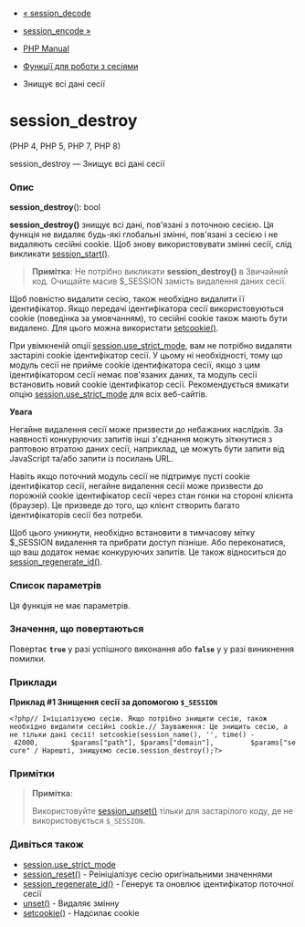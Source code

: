 - [« session_decode](function.session-decode.md)
- [session_encode »](function.session-encode.md)

- [PHP Manual](index.md)
- [Функції для роботи з сесіями](ref.session.md)
- Знищує всі дані сесії

# session_destroy

(PHP 4, PHP 5, PHP 7, PHP 8)

session_destroy — Знищує всі дані сесії

### Опис

**session_destroy**(): bool

**session_destroy()** знищує всі дані, пов'язані з поточною
сесією. Ця функція не видаляє будь-які глобальні змінні,
пов'язані з сесією і не видаляють сесійні cookie. Щоб знову
використовувати змінні сесії, слід викликати
[session_start()](function.session-start.md).

> **Примітка**: Не потрібно викликати **session_destroy()** в
> Звичайний код. Очищайте масив $\_SESSION замість видалення даних
> сесії.

Щоб повністю видалити сесію, також необхідно видалити її
ідентифікатор. Якщо передачі ідентифікатора сесії використовуються
cookie (поведінка за умовчанням), то сесійні cookie також мають бути
видалено. Для цього можна використати
[setcookie()](function.setcookie.md).

При увімкненій опції
[session.use_strict_mode](session.configuration.md#ini.session.use-strict-mode),
вам не потрібно видаляти застарілі cookie ідентифікатор сесії. У цьому ні
необхідності, тому що модуль сесії не прийме cookie ідентифікатора
сесії, якщо з цим ідентифікатором сесії немає пов'язаних даних, та
модуль сесії встановить новий cookie ідентифікатор сесії.
Рекомендується вмикати опцію
[session.use_strict_mode](session.configuration.md#ini.session.use-strict-mode)
для всіх веб-сайтів.

**Увага**

Негайне видалення сесії може призвести до небажаних наслідків.
За наявності конкуруючих запитів інші з'єднання можуть зіткнутися
з раптовою втратою даних сесії, наприклад, це можуть бути запити від
JavaScript та/або запити із посилань URL.

Навіть якщо поточний модуль сесії не підтримує пусті cookie
ідентифікатор сесії, негайне видалення сесії може призвести до
порожній cookie ідентифікатор сесії через стан гонки на стороні
клієнта (браузер). Це призведе до того, що клієнт створить багато
ідентифікаторів сесії без потреби.

Щоб цього уникнути, необхідно встановити в тимчасову мітку $\_SESSION
видалення та прибрати доступ пізніше. Або переконатися, що ваш додаток
немає конкуруючих запитів. Це також відноситься до
[session_regenerate_id()](function.session-regenerate-id.md).

### Список параметрів

Ця функція не має параметрів.

### Значення, що повертаються

Повертає **`true`** у разі успішного виконання або **`false`** у
у разі виникнення помилки.

### Приклади

**Приклад #1 Знищення сесії за допомогою `$_SESSION`**

` <?php// Ініціалізуємо сесію. Якщо потрібно знищити сесію, також необхідно видалити сесійні cookie.// Зауваження: Це знищить сесію, а не тільки дані сесії! setcookie(session_name(), '', time() - 42000,        $params["path"], $params["domain"],         $params["secure" / Нарешті, знищуємо сесію.session_destroy();?> `

### Примітки

> **Примітка**:
>
> Використовуйте [session_unset()](function.session-unset.md) тільки для
> застарілого коду, де не використовується `$_SESSION`.

### Дивіться також

- [session.use_strict_mode](session.configuration.md#ini.session.use-strict-mode)
- [session_reset()](function.session-reset.md) - Реініціалізує
сесію оригінальними значеннями
- [session_regenerate_id()](function.session-regenerate-id.md) -
Генерує та оновлює ідентифікатор поточної сесії
- [unset()](function.unset.md) - Видаляє змінну
- [setcookie()](function.setcookie.md) - Надсилає cookie
